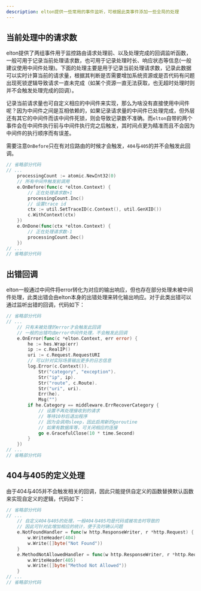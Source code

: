 ```yaml
---
description: elton提供一些常用的事件监听，可根据此类事件添加一些全局的处理
---
```


## 当前处理中的请求数

elton提供了两组事件用于监控路由请求处理前、以及处理完成的回调监听函数，一般可用于记录当前处理请求数，也可用于记录处理时长、响应状态等信息(一般建议使用中间件处理)。下面的处理主要是用于记录当前处理请求数，记录此数据可以实时计算当前的请求量，根据其判断是否需要增加系统资源或是否代码有问题出现死锁逻辑导致请求一直未完成（如某个资源一直无法获取，也无超时处理时则并不会触发处理完成的回调）。

记录当前请求量也可自定义相应的中间件来实现，那么为啥没有直接使用中间件呢？因为中间件之间是互相依赖的，如果记录请求量的中间件已处理完成，但外层还有其它的中间件而该中间件死锁，则会导致记录数不准确。而`elton`自带的两个事件会在中间件执行前与中间件执行完之后触发，其时间点更为精准而且不会因为中间件的执行顺序而有误差。

需要注意`OnBefore`只在有对应路由的时候才会触发，`404`与`405`的并不会触发此回调。

```go
// 省略部分代码
// ...
	processingCount := atomic.NewInt32(0)
	// 所有中间件触发前调用
	e.OnBefore(func(c *elton.Context) {
		// 正在处理请求数+1
		processingCount.Inc()
		// 设置trace id
		ctx := util.SetTraceID(c.Context(), util.GenXID())
		c.WithContext(ctx)
	})
	e.OnDone(func(ctx *elton.Context) {
		// 正在处理请求数-1
		processingCount.Dec()
	})
// ...
// 省略部分代码
```

## 出错回调

elton一般通过中间件将error转化为对应的输出响应，但也存在部分处理未被中间件处理，此类出错会由elton本身的出错处理来转化输出响应。对于此类出错可以通过监听出错的回调，代码如下：

```go
// 省略部分代码
// ...
	// 只有未被处理的error才会触发此回调
	// 一般的出错均由error中间件处理，不会触发此回调
	e.OnError(func(c *elton.Context, err error) {
		he := hes.Wrap(err)
		ip := c.RealIP()
		uri := c.Request.RequestURI
		// 可以针对实际场景输出更多的日志信息
		log.Error(c.Context()).
			Str("category", "exception").
			Str("ip", ip).
			Str("route", c.Route).
			Str("uri", uri).
			Err(he).
			Msg("")
		if he.Category == middleware.ErrRecoverCategory {
			// 设置不再处理接收到的请求
			// 等待10秒后退出程序
			// 因为会调用sleep，因此启用新的goroutine
			// 如果有数据库等，可关闭相应的连接
			go e.GracefulClose(10 * time.Second)
		}
	})
// ...
// 省略部分代码
```

## 404与405的定义处理

由于404与405并不会触发相关的回调，因此只能提供自定义的函数替换默认函数来实现自定义的逻辑，代码如下：

```go
// 省略部分代码
// ...
	// 自定义404与405的处理，一般404与405均是代码或被攻击时导致的
	// 因此可针对此增加相应的统计，便于及时确认问题
	e.NotFoundHandler = func(w http.ResponseWriter, r *http.Request) {
		w.WriteHeader(404)
		w.Write([]byte("Not Found"))
	}
	e.MethodNotAllowedHandler = func(w http.ResponseWriter, r *http.Request) {
		w.WriteHeader(405)
		w.Write([]byte("Method Not Allowed"))
	}
// ...
// 省略部分代码
```